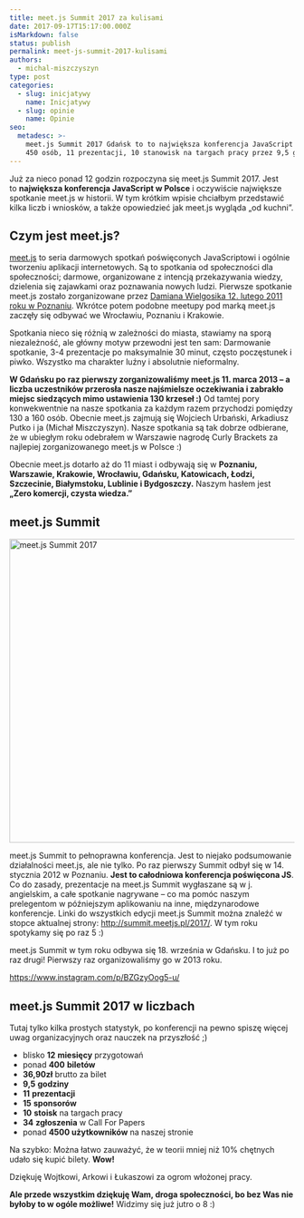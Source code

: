 ```yaml
---
title: meet.js Summit 2017 za kulisami
date: 2017-09-17T15:17:00.000Z
isMarkdown: false
status: publish
permalink: meet-js-summit-2017-kulisami
authors:
  - michal-miszczyszyn
type: post
categories:
  - slug: inicjatywy
    name: Inicjatywy
  - slug: opinie
    name: Opinie
seo:
  metadesc: >-
    meet.js Summit 2017 Gdańsk to to największa konferencja JavaScript w Polsce.
    450 osób, 11 prezentacji, 10 stanowisk na targach pracy przez 9,5 godziny.
---
```


Już za nieco ponad 12 godzin rozpoczyna się meet.js Summit 2017. Jest to <strong>największa konferencja JavaScript w Polsce</strong> i oczywiście największe spotkanie meet.js w historii. W tym krótkim wpisie chciałbym przedstawić kilka liczb i wniosków, a także opowiedzieć jak meet.js wygląda „od kuchni”.

<h2>Czym jest meet.js?</h2>
<a href="https://www.facebook.com/meetjspl/">meet.js</a> to seria darmowych spotkań poświęconych JavaScriptowi i ogólnie tworzeniu aplikacji internetowych. Są to spotkania od społeczności dla społeczności; darmowe, organizowane z intencją przekazywania wiedzy, dzielenia się zajawkami oraz poznawania nowych ludzi. Pierwsze spotkanie meet.js zostało zorganizowane przez <a href="http://ferrante.pl/frontend/javascript/meet-js-spotkajmy-sie-by-pomowic-o-webdev/" target="_blank" rel="noopener">Damiana Wielgosika 12. lutego 2011 roku w Poznaniu</a>. Wkrótce potem podobne meetupy pod marką meet.js zaczęły się odbywać we Wrocławiu, Poznaniu i Krakowie.

Spotkania nieco się różnią w zależności do miasta, stawiamy na sporą niezależność, ale główny motyw przewodni jest ten sam: Darmowanie spotkanie, 3-4 prezentacje po maksymalnie 30 minut, często poczęstunek i piwko. Wszystko ma charakter luźny i absolutnie nieformalny.

<strong>W Gdańsku po raz pierwszy zorganizowaliśmy meet.js 11. marca 2013 – a liczba uczestników przerosła nasze najśmielsze oczekiwania i zabrakło miejsc siedzących mimo ustawienia 130 krzeseł :)</strong> Od tamtej pory konwekwentnie na nasze spotkania za każdym razem przychodzi pomiędzy 130 a 160 osób. Obecnie meet.js zajmują się Wojciech Urbański, Arkadiusz Putko i ja (Michał Miszczyszyn). Nasze spotkania są tak dobrze odbierane, że w ubiegłym roku odebrałem w Warszawie nagrodę Curly Brackets za najlepiej zorganizowanego meet.js w Polsce :)

Obecnie meet.js dotarło aż do 11 miast i odbywają się w <strong>Poznaniu, Warszawie, Krakowie, Wrocławiu, Gdańsku, Katowicach, Łodzi, Szczecinie, Białymstoku, Lublinie i Bydgoszczy.</strong> Naszym hasłem jest <strong>„Zero komercji, czysta wiedza.”</strong>

<h2>meet.js Summit</h2>
<img class="aligncenter size-large wp-image-447" src="https://res.cloudinary.com/type-of-web/wp-content/uploads/2017/09/18673083_1523519177721936_431703915305921304_o-1024x536.jpg" alt="meet.js Summit 2017" width="1024" height="536" />

meet.js Summit to pełnoprawna konferencja. Jest to niejako podsumowanie działalności meet.js, ale nie tylko. Po raz pierwszy Summit odbył się w 14. stycznia 2012 w Poznaniu. <strong>Jest to całodniowa konferencja poświęcona JS</strong>. Co do zasady, prezentacje na meet.js Summit wygłaszane są w j. angielskim, a całe spotkanie nagrywane – co ma pomóc naszym prelegentom w późniejszym aplikowaniu na inne, międzynarodowe konferencje. Linki do wszystkich edycji meet.js Summit można znaleźć w stopce aktualnej strony: <a href="http://summit.meetjs.pl/2017/">http://summit.meetjs.pl/2017/</a>. W tym roku spotykamy się po raz 5 :)

meet.js Summit w tym roku odbywa się 18. września w Gdańsku. I to już po raz drugi! Pierwszy raz organizowaliśmy go w 2013 roku.

https://www.instagram.com/p/BZGzyOog5-u/

<h2>meet.js Summit 2017 w liczbach</h2>
Tutaj tylko kilka prostych statystyk, po konferencji na pewno spiszę więcej uwag organizacyjnych oraz nauczek na przyszłość ;)
<ul>
 	<li>blisko <strong>12</strong> <strong>miesięcy</strong> przygotowań</li>
 	<li>ponad <strong>400</strong> <strong>biletów</strong></li>
 	<li><strong>36,90zł</strong> brutto za bilet</li>
 	<li><strong>9,5</strong> <strong>godziny</strong></li>
 	<li><strong>11</strong> <strong>prezentacji</strong></li>
 	<li><strong>15</strong> <strong>sponsorów</strong></li>
 	<li><strong>10</strong> <strong>stoisk</strong> na targach pracy</li>
 	<li><strong>34</strong> <strong>zgłoszenia</strong> w Call For Papers</li>
 	<li>ponad <strong>4500 użytkowników</strong> na naszej stronie</li>
</ul>
Na szybko: Można łatwo zauważyć, że w teorii mniej niż 10% chętnych udało się kupić bilety. <strong>Wow!</strong>

Dziękuję Wojtkowi, Arkowi i Łukaszowi za ogrom włożonej pracy.

<strong>Ale przede wszystkim dziękuję Wam, droga społeczności, bo bez Was nie byłoby to w ogóle możliwe!</strong> Widzimy się już jutro o 8 :)
